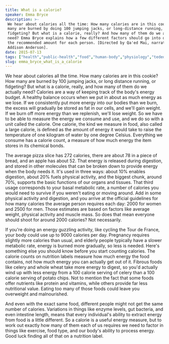 ```yaml
---
title: What is a calorie?
speaker: Emma Bryce
description: >-
 We hear about calories all the time: How many calories are in this cookie? How
 many are burned by doing 100 jumping jacks, or long-distance running, or
 fidgeting? But what is a calorie, really? And how many of them do we actually
 need? Emma Bryce explains how a few different factors should go into determining
 the recommended amount for each person. [Directed by Qa'ed Mai, narrated by
 Addison Anderson].
date: 2015-07-13
tags: ["health","public-health","food","human-body","physiology","teded","animation"]
slug: emma_bryce_what_is_a_calorie
---
```


We hear about calories all the time. How many calories are in this cookie? How many are
burned by 100 jumping jacks, or long distance running, or fidgeting? But what is a
calorie, really, and how many of them do we actually need? Calories are a way of keeping
track of the body's energy budget. A healthy balance occurs when we put in about as much
energy as we lose. If we consistently put more energy into our bodies than we burn, the
excess will gradually be stored as fat in our cells, and we'll gain weight. If we burn
off more energy than we replenish, we'll lose weight. So we have to be able to measure
the energy we consume and use, and we do so with a unit called the calorie. One calorie,
the kind we measure in food, also called a large calorie, is defined as the amount of
energy it would take to raise the temperature of one kilogram of water by one degree
Celsius. Everything we consume has a calorie count, a measure of how much energy the item
stores in its chemical bonds.

The average pizza slice has 272 calories, there are about 78 in a piece of bread, and an
apple has about 52. That energy is released during digestion, and stored in other
molecules that can be broken down to provide energy when the body needs it. It's used in
three ways: about 10% enables digestion, about 20% fuels physical activity, and the
biggest chunk, around 70%, supports the basic functions of our organs and tissues. That
third usage corresponds to your basal metabolic rate, a number of calories you would
need to survive if you weren't eating or moving around. Add in some physical activity and
digestion, and you arrive at the official guidelines for how many calories the average
person requires each day: 2000 for women and 2500 for men. Those estimates are based on
factors like average weight, physical activity and muscle mass. So does that mean
everyone should shoot for around 2000 calories? Not necessarily.

If you're doing an energy guzzling activity, like cycling the Tour de France, your body
could use up to 9000 calories per day. Pregnancy requires slightly more calories than
usual, and elderly people typically have a slower metabolic rate, energy is burned more
gradually, so less is needed. Here's something else you should know before you start
counting calories. The calorie counts on nutrition labels measure how much energy the food
contains, not how much energy you can actually get out of it. Fibrous foods like celery
and whole wheat take more energy to digest, so you'd actually wind up with less energy
from a 100 calorie serving of celery than a 100 calorie serving of potato chips. Not to
mention the fact that some foods offer nutrients like protein and vitamins, while others
provide far less nutritional value. Eating too many of those foods could leave you
overweight and malnourished.

And even with the exact same food, different people might not get the same number of
calories. Variations in things like enzyme levels, gut bacteria, and even intestine
length, means that every individual's ability to extract energy from food is a little
different. So a calorie is a useful energy measure, but to work out exactly how many of
them each of us requires we need to factor in things like exercise, food type, and our
body's ability to process energy. Good luck finding all of that on a nutrition
label.

<!--
ad_duration=0
event="TED-Ed"
external_start_time=0
intro_duration=0
is_subtitle_required="False"
is_talk_featured="False"
language="en"
language_swap="False"
native_language="en"
number_of_related_talks=6
number_of_speakers=1
number_of_subtitled_videos=0
number_of_tags=7
number_of_talk_download_languages=29
number_of_talk_more_resources=0
number_of_talk_recommendations=0
number_of_talks_take_actions=0
post_ad_duration=0
published_timestamp="2019-03-22 18:27:58"
recording_date="2015-07-13"
speaker_is_published=0
speaker_name="Emma Bryce"
talk_name="What is a calorie?"
talks_tags=["health","public-health","food","human-body","physiology","teded","animation"]
url_photo_talk="https://s3.amazonaws.com/talkstar-photos/uploads/db060e21-fd94-44ae-a693-e4f941037862/123_calorie.jpg"
url_webpage="https://www.ted.com/talks/emma_bryce_what_is_a_calorie"
video_type_name="TED-Ed Original"
-->